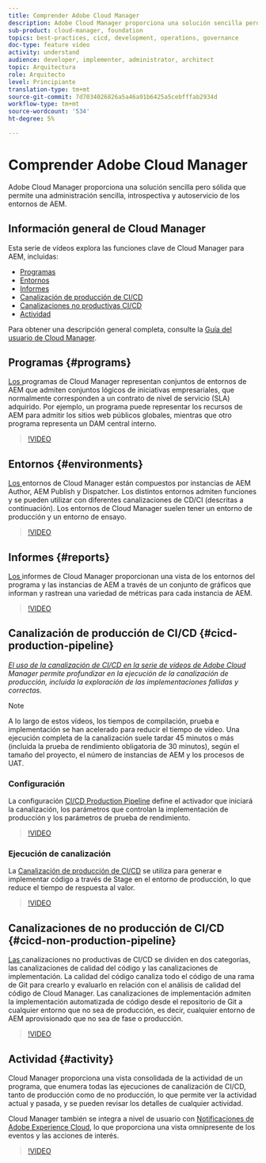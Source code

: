```yaml
---
title: Comprender Adobe Cloud Manager
description: Adobe Cloud Manager proporciona una solución sencilla pero sólida que permite una administración sencilla, introspectiva y autoservicio de los entornos de AEM.
sub-product: cloud-manager, foundation
topics: best-practices, cicd, development, operations, governance
doc-type: feature video
activity: understand
audience: developer, implementer, administrator, architect
topic: Arquitectura
role: Arquitecto
level: Principiante
translation-type: tm+mt
source-git-commit: 7d7034026826a5a46a91b6425a5cebfffab2934d
workflow-type: tm+mt
source-wordcount: '534'
ht-degree: 5%

---
```



# Comprender Adobe Cloud Manager

Adobe Cloud Manager proporciona una solución sencilla pero sólida que permite una administración sencilla, introspectiva y autoservicio de los entornos de AEM.

## Información general de Cloud Manager

Esta serie de vídeos explora las funciones clave de Cloud Manager para AEM, incluidas:

* [Programas](#programs)
* [Entornos](#environments)
* [Informes](#reports)
* [Canalización de producción de CI/CD](#cicd-production-pipeline)
* [Canalizaciones no productivas CI/CD](#cicd-non-production-pipeline)
* [Actividad](#activity)

Para obtener una descripción general completa, consulte la [Guía del usuario de Cloud Manager](https://docs.adobe.com/content/help/es-ES/experience-manager-cloud-manager/using/introduction-to-cloud-manager.html).

## Programas {#programs}

[Los ](https://docs.adobe.com/content/help/es-ES/experience-manager-cloud-manager/using/getting-started/setting-up-program.html) programas de Cloud Manager representan conjuntos de entornos de AEM que admiten conjuntos lógicos de iniciativas empresariales, que normalmente corresponden a un contrato de nivel de servicio (SLA) adquirido. Por ejemplo, un programa puede representar los recursos de AEM para admitir los sitios web públicos globales, mientras que otro programa representa un DAM central interno.

>[!VIDEO](https://video.tv.adobe.com/v/26313/?quality=12&learn=on)

## Entornos {#environments}

[Los ](https://docs.adobe.com/content/help/en/experience-manager-cloud-manager/using/how-to-use/manage-your-environment.html) entornos de Cloud Manager están compuestos por instancias de AEM Author, AEM Publish y Dispatcher. Los distintos entornos admiten funciones y se pueden utilizar con diferentes canalizaciones de CD/CI (descritas a continuación). Los entornos de Cloud Manager suelen tener un entorno de producción y un entorno de ensayo.

>[!VIDEO](https://video.tv.adobe.com/v/26318/?quality=12&learn=on)

## Informes {#reports}

[Los ](https://docs.adobe.com/content/help/en/experience-manager-cloud-manager/using/how-to-use/monitor-your-environments.html) informes de Cloud Manager proporcionan una vista de los entornos del programa y las instancias de AEM a través de un conjunto de gráficos que informan y rastrean una variedad de métricas para cada instancia de AEM.

>[!VIDEO](https://video.tv.adobe.com/v/26315/?quality=12&learn=on)

## Canalización de producción de CI/CD {#cicd-production-pipeline}

*[El uso de la canalización de CI/CD en la serie de vídeos de Adobe Cloud ](./use-the-cicd-pipeline-in-cloud-manager-for-aem.md) Manager permite profundizar en la ejecución de la canalización de producción, incluida la exploración de las implementaciones fallidas y correctas.*

>[!NOTE]
>
> A lo largo de estos vídeos, los tiempos de compilación, prueba e implementación se han acelerado para reducir el tiempo de vídeo. Una ejecución completa de la canalización suele tardar 45 minutos o más (incluida la prueba de rendimiento obligatoria de 30 minutos), según el tamaño del proyecto, el número de instancias de AEM y los procesos de UAT.

### Configuración

La configuración [CI/CD Production Pipeline](https://docs.adobe.com/content/help/en/experience-manager-cloud-manager/using/how-to-use/configuring-pipeline.html) define el activador que iniciará la canalización, los parámetros que controlan la implementación de producción y los parámetros de prueba de rendimiento.

>[!VIDEO](https://video.tv.adobe.com/v/26314/?quality=12&learn=on)

### Ejecución de canalización

La [Canalización de producción de CI/CD](https://docs.adobe.com/content/help/en/experience-manager-cloud-manager/using/how-to-use/deploying-code.html) se utiliza para generar e implementar código a través de Stage en el entorno de producción, lo que reduce el tiempo de respuesta al valor.

>[!VIDEO](https://video.tv.adobe.com/v/26317/?quality=12&learn=on)

## Canalizaciones de no producción de CI/CD {#cicd-non-production-pipeline}

[Las ](https://docs.adobe.com/content/help/en/experience-manager-cloud-manager/using/how-to-use/configuring-pipeline.html#non-production--code-quality-only-pipelines) canalizaciones no productivas de CI/CD se dividen en dos categorías, las canalizaciones de calidad del código y las canalizaciones de implementación. La calidad del código canaliza todo el código de una rama de Git para crearlo y evaluarlo en relación con el análisis de calidad del código de Cloud Manager. Las canalizaciones de implementación admiten la implementación automatizada de código desde el repositorio de Git a cualquier entorno que no sea de producción, es decir, cualquier entorno de AEM aprovisionado que no sea de fase o producción.

>[!VIDEO](https://video.tv.adobe.com/v/26316/?quality=12&learn=on)

## Actividad {#activity}

Cloud Manager proporciona una vista consolidada de la actividad de un programa, que enumera todas las ejecuciones de canalización de CI/CD, tanto de producción como de no producción, lo que permite ver la actividad actual y pasada, y se pueden revisar los detalles de cualquier actividad.

Cloud Manager también se integra a nivel de usuario con [Notificaciones de Adobe Experience Cloud](https://docs.adobe.com/content/help/en/experience-manager-cloud-manager/using/how-to-use/notifications.html), lo que proporciona una vista omnipresente de los eventos y las acciones de interés.

>[!VIDEO](https://video.tv.adobe.com/v/26319/?quality=12&learn=on)
